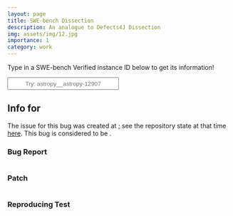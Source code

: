 ```yaml
---
layout: page
title: SWE-bench Dissection
description: An analogue to Defects4J Dissection
img: assets/img/12.jpg
importance: 1
category: work
---
```


Type in a SWE-bench Verified instance ID below to get its information!

<input type="text" id="bug_query" style="text-align:center;width:250px;height:28px;" placeholder="Try: astropy__astropy-12907">

## Info for <code id="bug_name"></code>

The issue for this bug was created at <code id="issue_time"></code>; see the repository state at that time <a href="." id="link_to_code">here</a>. This bug is considered to be <b><span id="difficulty"></span></b>.

### Bug Report

<pre id="bug_report" style="white-space: pre-wrap;"></pre>

### Patch

<pre id="code_patch"></pre>

### Reproducing Test

<pre id="test_patch"></pre>


<script>
    let currentIndex = 0;
    let currentName = "astropy__astropy-12907";
    let data = [];

    // Function to fetch JSON data from file
    async function fetchData(fname) {
        try {
            const response = await fetch(fname);
            const jsonData = await response.json();
            data = jsonData;
        } catch (error) {
            console.error('Error fetching data:', error);
        }
    }

    // Function to display code and documentation
    function displayData(index) {
        const bugNameSpan = document.getElementById('bug_name');
        const timeSpan = document.getElementById('issue_time');
        const linkToCodeA = document.getElementById('link_to_code');
        const difficultySpan = document.getElementById('difficulty');
        const bugReportPre = document.getElementById('bug_report');
        const patchPre = document.getElementById('code_patch');
        const testPre = document.getElementById('test_patch');

        // // Clear previous content
        // codeContainer.innerHTML = '';
        // humanDoc.innerHTML = '';
        // autoDoc.innerHTML = '';

        // Display simple info
        bugNameSpan.textContent = data[index].instance_id;
        timeSpan.textContent = data[index].created_at;
        linkToCodeA.href = `https://github.com/${data[index].repo}/tree/${data[index].base_commit}`;
        difficulty_assessment = data[index].difficulty;
        var difficulty_category = 'Very easy';
        if (difficulty_assessment == ">4 hours") {
            difficulty_category = 'Hard';
        } else if (difficulty_assessment == "1-4 hours") {
            difficulty_category = 'Moderate';
        } else if (difficulty_assessment == "15 min - 1 hour") {
            difficulty_category = 'Easy';
        }
        difficultySpan.textContent = difficulty_category + ` (${difficulty_assessment} of human effort)`;

        // Display code
        bugReportPre.textContent = data[index].problem_statement;
        patchPre.textContent = data[index].patch;
        testPre.textContent = data[index].test_patch;
    }

    // Call fetchData function when the page loads
    window.onload = function(){;};
    fetchData("/assets/json/swebench_verified.json")

    function displayDataFromInputName() {
        var input_id = $('#bug_query').val();
        for (let i=0; i<data.length; i++) {
            if (data[i].instance_id == input_id) {
                displayData(i);
                return;
            }
        }
        alert(`Your query ${input_id} was not found.`)
    }

    $(document).keydown(function(e) {
        if (e.target.nodeName == "INPUT") {
            if (e.keyCode == 13) {
                displayDataFromInputName();
            }
        } else {
            if (e.keyCode == 37) {
                displayData(currentIndex-1)
            } else if (e.keyCode == 39) {
                displayData(currentIndex+1)
            }
        }
    });

</script>